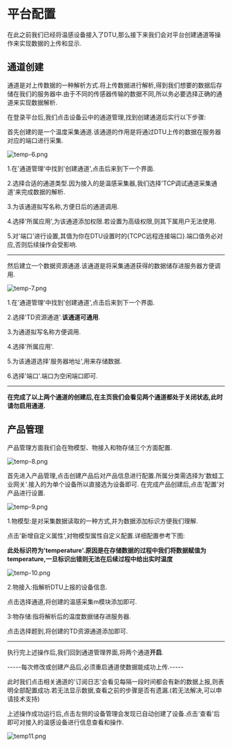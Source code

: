 # 平台配置

在此之前我们已经将温感设备接入了DTU,那么接下来我们会对平台创建通道等操作来实现数据的上传和显示.

## 通道创建
通道是对上传数据的一种解析方式.将上传数据进行解析,得到我们想要的数据后存储在我们的服务器中.由于不同的传感器传输的数据不同,所以务必要选择正确的通道来实现数据解析.

在登录平台后,我们点击设备云中的通道管理,找到创建通道后实行以下步骤:

首先创建的是一个温度采集通道.该通道的作用是将通过DTU上传的数据在服务器对应的端口进行采集.

![temp-6.png](http://dgiot-1253666439.cos.ap-shanghai-fsi.myqcloud.com/shuwa_tech/zh/blog/study/temp/temp-6.png)

1.在'通道管理'中找到'创建通道',点击后来到下一个界面.

2.选择合适的通道类型.因为接入的是温感采集器,我们选择'TCP调试通道采集通道'来完成数据的解析.

3.为该通道拟写名称,方便日后的通道调用.

4.选择'所属应用',为该通道添加权限.若设置为高级权限,则其下属用户无法使用.

5.对'端口'进行设置,其值为你在DTU设置时的{TCPC远程连接端口}.端口值务必对应,否则后续操作会受影响.

----
然后建立一个数据资源通道.该通道是将采集通道获得的数据储存进服务器方便调用.

![temp-7.png](http://dgiot-1253666439.cos.ap-shanghai-fsi.myqcloud.com/shuwa_tech/zh/blog/study/temp/temp-7.png)

1.在'通道管理'中找到'创建通道',点击后来到下一个界面.

2.选择'TD资源通道'.**该通道可通用**.

3.为通道拟写名称方便调用.

4.选择'所属应用'.

5.为该通道选择'服务器地址',用来存储数据.

6.选择'端口'.端口为空闲端口即可.

---
**在完成了以上两个通道的创建后,在主页我们会看见两个通道都处于关闭状态,此时请勿启用通道.**

 ## 产品管理
产品管理方面我们会在物模型、物接入和物存储三个方面配置.

![temp-8.png](http://dgiot-1253666439.cos.ap-shanghai-fsi.myqcloud.com/shuwa_tech/zh/blog/study/temp/temp-8.png)

首先进入产品管理,点击创建产品后对产品信息进行配置.所属分类需选择为'数蛙工业网关'.接入的为单个设备所以直接选为设备即可.
在完成产品创建后,点击'配置'对产品进行设置.

![temp-9.png](http://dgiot-1253666439.cos.ap-shanghai-fsi.myqcloud.com/shuwa_tech/zh/blog/study/temp/temp-9.png)

1.物模型:是对采集数据读取的一种方式,并为数据添加标识方便我们理解.

点击'新增自定义属性',对物模型属性自定义配置.详细配置参考下图:

**此处标识符为'temperature'.原因是在存储数据的过程中我们将数据赋值为temperature,一旦标识出错则无法在后续过程中给出实时温度**

![temp-10.png](http://dgiot-1253666439.cos.ap-shanghai-fsi.myqcloud.com/shuwa_tech/zh/blog/study/temp/temp-10.png)

2.物接入:指解析DTU上报的设备信息.

点击选择通道,将创建的温感采集m模块添加即可.

3:物存储:指将解析后的温度数据储存进服务器.

点击选择题到,将创建的TD资源通道添加即可.

---
执行完上述操作后,我们回到通道管理界面,将两个通道**开启**.

-----每次修改或创建产品后,必须重启通道使数据能成功上传.-----

此时我们点击相关通道的'订阅日志'会看见每隔一段时间都会有新的数据上报,则表明全部配置成功.若无法显示数据,查看之前的步骤是否有遗漏.(若无法解决,可以申请技术支持)

上述操作成功运行后,点击左侧的设备管理会发现已自动创建了设备.点击'查看'后即可对接入的温感设备进行信息查看和操作.

![temp11.png](http://dgiot-1253666439.cos.ap-shanghai-fsi.myqcloud.com/shuwa_tech/zh/blog/study/temp/temp11.png)
















